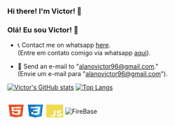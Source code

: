 ### Hi there! I'm Victor! 👋
### Olá! Eu sou Victor! 👋


- 📞   Contact me on whatsapp <a href="https://api.whatsapp.com/send?phone=5551995383998&text=Ol%C3%A1%20Victor!%20Vim%20atrav%C3%A9s%20do%20seu%20github.%0A(Hello%20Victor!%20I%20came%20through%20your%20github.">here</a>.<br>
      (Entre em contato comigo via whatsapp <a href="https://api.whatsapp.com/send?phone=5551995383998&text=Ol%C3%A1%20Victor!%20Vim%20atrav%C3%A9s%20do%20seu%20github.%0A(Hello%20Victor!%20I%20came%20through%20your%20github.)">aqui</a>).

- 📨  Send an e-mail to "alanovictor96@gmail.com." <br>
  (Envie um e-mail para "alanovictor96@gmail.com").

[![Victor's GitHub stats](https://github-readme-stats-sigma-five.vercel.app/api?username=alanovictor&show_icons=true&theme=transparent&hide_border=true&title_color=60de86&icon_color=60be86&line_height=27)](https://github.com/alanovictor) 
[![Top Langs](https://github-readme-stats-sigma-five.vercel.app/api/top-langs/?username=alanovictor&langs_count=5&theme=transparent&hide_border=true&title_color=60be86)](https://github.com/alanovictor)

<div style="display: inline_block"><br>
  <img align="center" alt="HTML" height="30" width="40" src="https://raw.githubusercontent.com/devicons/devicon/master/icons/html5/html5-original.svg">
  <img align="center" alt="CSS" height="30" width="40" src="https://raw.githubusercontent.com/devicons/devicon/master/icons/css3/css3-original.svg">
  <img align="center" alt="JavaScript" height="30" width="40" src="https://raw.githubusercontent.com/devicons/devicon/master/icons/javascript/javascript-plain.svg">
  <img align="center" alt="FireBase" height="30" width="40" src="https://cdn.jsdelivr.net/gh/devicons/devicon/icons/firebase/firebase-plain-wordmark.svg" />
</div>

